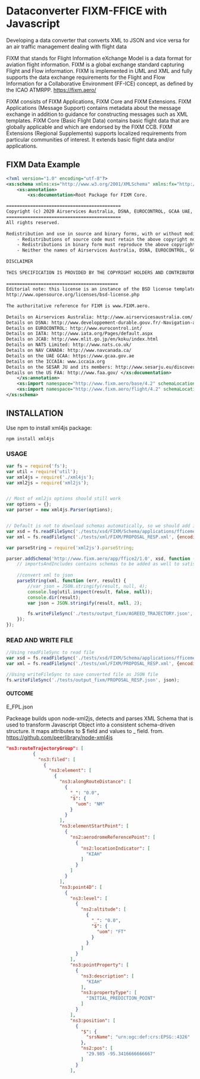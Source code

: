 # Dataconverter FIXM-FFICE with Javascript
Developing a data converter that converts XML to JSON and vice versa for an air traffic management dealing with flight data

FIXM that stands for Flight Information eXchange Model is a data format for aviation flight information.
FIXM is a global exchange standard capturing Flight and Flow information.
FIXM is implemented in UML and XML and fully supports the data exchange requirements for the Flight and Flow Information for a Collaborative Environment (FF-ICE) concept, as defined by the ICAO ATMRPP.
https://fixm.aero/

FIXM consists of FIXM Applications, FIXM Core and FIXM Extensions.
FIXM Applications (Message Support) contains metadata about the message exchange in addition to guidance for constructing messages such as XML templates.
FIXM Core (Basic Flight Data) contains basic flight data that are globally applicable and which are endorsed by the FIXM CCB.
FIXM Extensions (Regional Supplements) supports localized requirements from particular communities of interest. It extends basic flight data and/or applications.

## FIXM Data Example
``` xsd
<?xml version="1.0" encoding="utf-8"?>
<xs:schema xmlns:xs="http://www.w3.org/2001/XMLSchema" xmlns:fx="http://www.fixm.aero/flight/4.2" xmlns:fb="http://www.fixm.aero/base/4.2" elementFormDefault="qualified" version="4.2.0">
	<xs:annotation>
		<xs:documentation>Root Package for FIXM Core.

=========================================== 
Copyright (c) 2020 Airservices Australia, DSNA, EUROCONTROL, GCAA UAE, IATA, International Coordinating Council of Aerospace Industries Associations, JCAB, NATS Limited, NAV CANADA, SESAR Joint Undertaking and US FAA 
=========================================== 
All rights reserved. 
          
Redistribution and use in source and binary forms, with or without modification, are permitted provided that the following conditions are met: 
	- Redistributions of source code must retain the above copyright notice, this list of conditions and the disclaimer.
	- Redistributions in binary form must reproduce the above copyright notice, this list of conditions and the disclaimer in the documentation and/or other materials provided with the distribution.
	- Neither the names of Airservices Australia, DSNA, EUROCONTROL, GCAA UAE, IATA, International Coordinating Council of Aerospace Industries Associations, JCAB, NATS Limited, NAV CANADA, SESAR Joint Undertaking and US FAA nor the names of their contributors may be used to endorse or promote products derived from this specification without specific prior written permission.
          
DISCLAIMER 
          
THIS SPECIFICATION IS PROVIDED BY THE COPYRIGHT HOLDERS AND CONTRIBUTORS "AS IS" AND ANY EXPRESS OR IMPLIED WARRANTIES, INCLUDING, BUT NOT LIMITED TO, THE IMPLIED WARRANTIES OF MERCHANTABILITY AND FITNESS FOR A PARTICULAR PURPOSE ARE DISCLAIMED. IN NO EVENT SHALL THE COPYRIGHT OWNER OR CONTRIBUTORS BE LIABLE FOR ANY DIRECT, INDIRECT, INCIDENTAL, SPECIAL, EXEMPLARY, OR CONSEQUENTIAL DAMAGES (INCLUDING, BUT NOT LIMITED TO, PROCUREMENT OF SUBSTITUTE GOODS OR SERVICES; LOSS OF USE, DATA, OR PROFITS; OR BUSINESS INTERRUPTION) HOWEVER CAUSED AND ON ANY THEORY OF LIABILITY, WHETHER IN CONTRACT, STRICT LIABILITY, OR TORT (INCLUDING NEGLIGENCE OR OTHERWISE) ARISING IN ANY WAY OUT OF THE USE OF THIS SOFTWARE, EVEN IF ADVISED OF THE POSSIBILITY OF SUCH DAMAGE. 
          
========================================== 
Editorial note: this license is an instance of the BSD license template as provided by the Open Source Initiative: 
http://www.opensource.org/licenses/bsd-license.php 
          
The authoritative reference for FIXM is www.FIXM.aero. 
          
Details on Airservices Australia: http://www.airservicesaustralia.com/ 
Details on DSNA: http://www.developpement-durable.gouv.fr/-Navigation-aerienne-.html 
Details on EUROCONTROL: http://www.eurocontrol.int/ 
Details on IATA: http://www.iata.org/Pages/default.aspx 
Details on JCAB: http://www.mlit.go.jp/en/koku/index.html 
Details on NATS Limited: http://www.nats.co.uk/ 
Details on NAV CANADA: http://www.navcanada.ca/ 
Details on the UAE GCAA: https://www.gcaa.gov.ae 
Details on the ICCAIA: www.iccaia.org 
Details on the SESAR JU and its members: http://www.sesarju.eu/discover-sesar/partnering-smarter-aviation/members 
Details on the US FAA: http://www.faa.gov/ </xs:documentation>
	</xs:annotation>
	<xs:import namespace="http://www.fixm.aero/base/4.2" schemaLocation="./base/Base.xsd"/>
	<xs:import namespace="http://www.fixm.aero/flight/4.2" schemaLocation="./flight/Flight.xsd"/>
</xs:schema>
```
## INSTALLATION
Use npm to install xml4js package:
```
npm install xml4js
```

### USAGE
``` javascript
var fs = require('fs');
var util = require('util');
var xml4js = require('./xml4js');
var xml2js = require('xml2js');


// Most of xml2js options should still work
var options = {};
var parser = new xml4js.Parser(options);


// Default is not to download schemas automatically, so we should add it manually
var xsd = fs.readFileSync('./tests/xsd/FIXM/Schema/applications/fficemessage/fficetemplates/flightdatarequest/FlightDataRequest.xsd', {encoding: 'utf-8'});
var xml = fs.readFileSync('./tests/xml/FIXM/PROPOSAL_RESP.xml', {encoding: 'utf-8'});

var parseString = require('xml2js').parseString;

parser.addSchema('http://www.fixm.aero/app/ffice2/1.0', xsd, function (err, importsAndIncludes) { 
    // importsAndIncludes contains schemas to be added as well to satisfy all imports and includes found in xsd file
    
    //convert xml to json
    parseString(xml, function (err, result) {
        //var json = JSON.stringify(result, null, 4);
        console.log(util.inspect(result, false, null));
        console.dir(result);
        var json = JSON.stringify(result, null, 2);

        fs.writeFileSync('./tests/output_fixm/AGREED_TRAJECTORY.json', json);
    });
});
```

### READ AND WRITE FILE
``` javascript
//Using readFileSync to read file
var xsd = fs.readFileSync('./tests/xsd/FIXM/Schema/applications/fficemessage/fficetemplates/flightdatarequest/FlightDataRequest.xsd', {encoding: 'utf-8'});
var xml = fs.readFileSync('./tests/xml/FIXM/PROPOSAL_RESP.xml', {encoding: 'utf-8'});

//Using writeFileSync to save converted file as JSON file
fs.writeFileSync('./tests/output_fixm/PROPOSAL_RESP.json', json);
```

#### OUTCOME
E_FPL.json

Packeage builds upon node-xml2js, detects and parses XML Schema that is used to transform Javascript Object into a consistent schema-driven structure.
It maps attributes to $ field and values to _ field.
from. https://github.com/peerlibrary/node-xml4js

``` json
"ns3:routeTrajectoryGroup": [
          {
            "ns3:filed": [
              {
                "ns3:element": [
                  {
                    "ns3:alongRouteDistance": [
                      {
                        "_": "0.0",
                        "$": {
                          "uom": "NM"
                        }
                      }
                    ],
                    "ns3:elementStartPoint": [
                      {
                        "ns2:aerodromeReferencePoint": [
                          {
                            "ns2:locationIndicator": [
                              "KIAH"
                            ]
                          }
                        ]
                      }
                    ],
                    "ns3:point4D": [
                      {
                        "ns3:level": [
                          {
                            "ns2:altitude": [
                              {
                                "_": "0.0",
                                "$": {
                                  "uom": "FT"
                                }
                              }
                            ]
                          }
                        ],
                        "ns3:pointProperty": [
                          {
                            "ns3:description": [
                              "KIAH"
                            ],
                            "ns3:propertyType": [
                              "INITIAL_PREDICTION_POINT"
                            ]
                          }
                        ],
                        "ns3:position": [
                          {
                            "$": {
                              "srsName": "urn:ogc:def:crs:EPSG::4326"
                            },
                            "ns2:pos": [
                              "29.985 -95.3416666666667"
                            ]
                          }
                        ],
```



